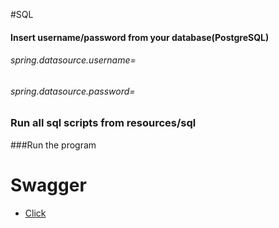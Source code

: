 
#SQL
#### Insert username/password from your database(PostgreSQL)
###### spring.datasource.username= 
###### spring.datasource.password=
### Run all sql scripts from resources/sql
###Run the program
# Swagger
* [Click](http://localhost:9999/swagger-ui.html#/)
